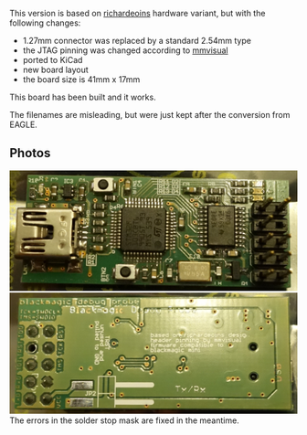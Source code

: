 This version is based on [richardeoins](https://github.com/blacksphere/blackmagic-hardware/tree/master/contrib/richardeoin) hardware variant, but with the following changes:
* 1.27mm connector was replaced by a standard 2.54mm type
* the JTAG pinning was changed according to [mmvisual](https://www.mikrocontroller.net/articles/JTAG#Der_10-polige_JTAG_Stecker_von_mmvisual_.28ARM.2C_Cortex.2C_Seriell_kombiniert.29)
* ported to KiCad
* new board layout
* the board size is 41mm x 17mm

This board has been built and it works.

The filenames are misleading, but were just kept after the conversion from EAGLE.

## Photos

![PCB Top Side](blackmagic_richardeoin_front.jpg "PCB Top Side")
![PCB Bottom Side](blackmagic_richardeoin_back.jpg "PCB Bottom Side")
The errors in the solder stop mask are fixed in the meantime.
